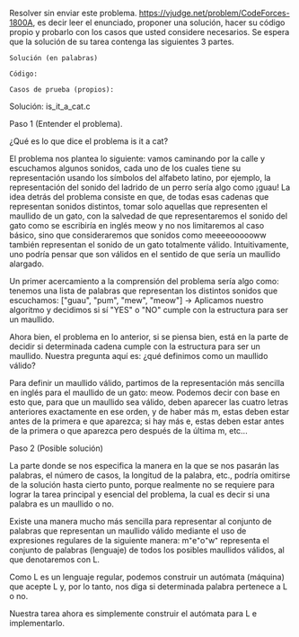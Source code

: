 Resolver sin enviar este problema. https://vjudge.net/problem/CodeForces-1800A, es decir leer el enunciado, proponer una solución, hacer su código propio y probarlo con los casos que usted considere necesarios. Se espera que la solución de su tarea contenga las siguientes 3 partes.

	Solución (en palabras)

	Código:

	Casos de prueba (propios): 

Solución: is_it_a_cat.c

Paso 1 (Entender el problema).

¿Qué es lo que dice el problema is it a cat?


El problema nos plantea lo siguiente: vamos caminando por la calle y escuchamos algunos sonidos, cada uno de los cuales tiene su representación usando los símbolos del alfabeto latino, por ejemplo, la representación del sonido del ladrido de un perro sería algo como ¡guau! La idea detrás del problema consiste en que, de todas esas cadenas que representan sonidos distintos, tomar solo aquellas que representen el maullido de un gato, con la salvedad de que representaremos el sonido del gato como se escribiría en inglés meow y no nos limitaremos al caso básico, sino que consideraremos que sonidos como meeeeoooooww también representan el sonido de un gato totalmente válido. Intuitivamente, uno podría pensar que son válidos en el sentido de que sería un maullido alargado.

Un primer acercamiento a la comprensión del problema sería algo como: 
tenemos una lista de palabras que representan los distintos sonidos que escuchamos: 
["guau", "pum", "mew", "meow"] → Aplicamos nuestro algoritmo y decidimos si sí "YES" o "NO" cumple con la estructura para ser un maullido.

Ahora bien, el problema en lo anterior, si se piensa bien, está en la parte de decidir si determinada cadena cumple con la estructura para ser un maullido. Nuestra pregunta aquí es: ¿qué definimos como un maullido válido?

Para definir un maullido válido, partimos de la representación más sencilla en inglés para el maullido de un gato: meow. Podemos decir con base en esto que, para que un maullido sea válido, deben aparecer las cuatro letras anteriores exactamente en ese orden, y de haber más m, estas deben estar antes de la primera e que aparezca; si hay más e, estas deben estar antes de la primera o que aparezca pero después de la última m, etc...


Paso 2 (Posible solución)

La parte donde se nos especifica la manera en la que se nos pasarán las palabras, el número de casos, la longitud de la palabra, etc., podría omitirse de la solución hasta cierto punto, porque realmente no se requiere para lograr la tarea principal y esencial del problema, la cual es decir si una palabra es un maullido o no.

Existe una manera mucho más sencilla para representar al conjunto de palabras que representan un maullido válido mediante el uso de expresiones regulares de la siguiente manera:
m⁺e⁺o⁺w⁺ representa el conjunto de palabras (lenguaje) de todos los posibles maullidos válidos, al que denotaremos con L.

Como L es un lenguaje regular, podemos construir un autómata (máquina) que acepte L y, por lo tanto, nos diga si determinada palabra pertenece a L o no.

Nuestra tarea ahora es simplemente construir el autómata para L e implementarlo.





